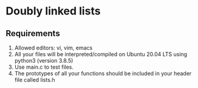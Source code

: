 # Doubly linked lists

## Requirements
1. Allowed editors: vi, vim, emacs
2. All your files will be interpreted/compiled on Ubuntu 20.04 LTS using python3 (version 3.8.5)
3. Use main.c  to test files.
4. The prototypes of all your functions should be included in your header file called lists.h

